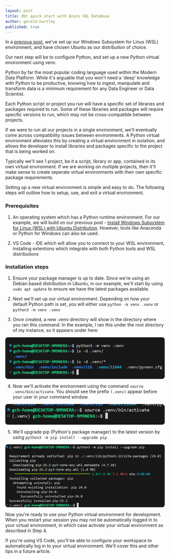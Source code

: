 ```yaml
---
layout: post
title: dbt quick start with Azure SQL Database
author: gerald-hartley
published: true
---
```


In a <a href="./2025-08-23-wsl-ubuntu-setup.md">previous post</a>, we've set up our Windows Subsystem for Linux (WSL) environment, and have chosen Ubuntu as our distribution of choice.

Our next step will be to configure Python, and set up a new Python virtual environment using venv.

Python by far the most popular coding language used within the Modern Data Platform. While it's arguable that you won't need a 'deep' knowledge with Python to be productive, knowing how to ingest, manipulate and transform data is a minimum requirement for any Data Engineer or Data Scientist.

Each Python script or project you run will have a specific set of libraries and packages required to run. Some of these libraries and packages will require specific versions to run, which may not be cross-compatible between projects.

If we were to run all our projects in a single environment, we'll eventually come across compatibility issues between environments. A Python virtual environment alleviates this by creating a virtual environment in isolation, and allows the developer to install libraries and packages specific to the project that is being worked on. 

Typically we'll see 1 project, be it a script, library or app,  contained in its own virtual environment. If we are working on multiple projects, then it'll make sense to create seperate virtual environments with their own specific package requirements.

Setting up a new virtual environment is simple and easy to do. The following steps will outline how to setup, use, and exit a virtual environment.

### Prerequisites

1. An operating system which has a Python runtime environment. For our example, we will build on our previous post - <a href="./2025-08-23-wsl-ubuntu-setup.md">Install Windows Subsystem for Linux (WSL) with Ubuntu Distribution</a>. However, tools like Anaconda or Python for Windows can also be used.

2. VS Code - IDE which will allow you to connect to your WSL environment, installing extentions which integrate with both Python tools and WSL distributions

### Installation steps
1. Ensure your package manager is up to date. Since we're using an Debian based distribution in Ubuntu, in our example, we'll start by using ```sudo apt update``` to ensure we have the latest packages available.

2. Next we'll set up our virtual environment. Depending on how your default Python path is set, you will either use ```python -m venv .venv``` or ```python3 -m venv .venv```

3. Once created, a new .venv directory will show in the directory where you ran this command. In the example, I ran this under the root directory of my instance, so it appears under here:
<img src="../images/python-venv-setup.png" style="display: block; margin-left: auto; margin-right: auto; border-radius: 8px;"/>

4. Now we'll activate the environment using the command ```source .venv/bin/activate```. You should see the prefix ```(.venv)``` appear before your user in your command window.
<img src="../images/python-venv-activate.png" style="display: block; margin-left: auto; margin-right: auto; border-radius: 8px;"/>

5. We'll upgrade pip (Python's package manager) to the latest version by using ```python3 -m pip install --upgrade pip```
<img src="../images/python-upgrade-pip.png" style="display: block; margin-left: auto; margin-right: auto; border-radius: 8px;"/>


Now you're ready to use your Python virtual environment for development. When you restart your session you may not be automatically logged in to your virtual environment, in which case activate your virtual environment as described in Step 4. 

If you're using VS Code, you'll be able to configure your workspace to automatically log in to your virtual environment. We'll cover this and other tips in a future article.